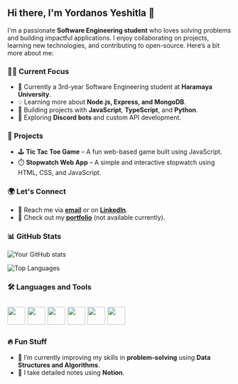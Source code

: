 ## Hi there, I'm Yordanos Yeshitla 👋

I'm a passionate **Software Engineering student** who loves solving problems and building impactful applications. I enjoy collaborating on projects, learning new technologies, and contributing to open-source. Here’s a bit more about me:

### 👨‍💻 Current Focus
- 🌱 Currently a 3rd-year Software Engineering student at **Haramaya University**.
- 💡 Learning more about **Node.js, Express, and MongoDB**.
- 🔧 Building projects with **JavaScript**, **TypeScript**, and **Python**.
- 🤖 Exploring **Discord bots** and custom API development.
  
### 🚀 Projects
- 🕹️ **Tic Tac Toe Game** – A fun web-based game built using JavaScript.
- ⏱️ **Stopwatch Web App** – A simple and interactive stopwatch using HTML, CSS, and JavaScript.

### 🌍 Let's Connect
- 💌 Reach me via **[email](mailto:yordiman614@gmail.com)** or on **[LinkedIn](https://www.linkedin.com/in/yordanos-yeshitla-290687285/)**.
- 👀 Check out my **[portfolio](#)** (not available currently).

### 📊 GitHub Stats
![Your GitHub stats](https://github-readme-stats.vercel.app/api?username=yordiyes&show_icons=true&theme=radical)
<!-- Recent GitHub Activity -->
![Top Languages](https://github-readme-stats.vercel.app/api/top-langs/?username=yordiyes&layout=compact&theme=radical)

  
### 🛠️ Languages and Tools
<h2>
  <img src="https://img.shields.io/badge/-JavaScript-black?style=flat-square&logo=javascript" height="40" />
  <img src="https://img.shields.io/badge/-TypeScript-black?style=flat-square&logo=typescript" height="40" />
  <img src="https://img.shields.io/badge/-Node.js-black?style=flat-square&logo=node.js" height="40" />
  <img src="https://img.shields.io/badge/-MongoDB-black?style=flat-square&logo=mongodb" height="40" />
  <img src="https://img.shields.io/badge/-Python-black?style=flat-square&logo=python" height="40" />
  <img src="https://img.shields.io/badge/-Git-black?style=flat-square&logo=git" height="40" />
</h2>


### 🔥 Fun Stuff
- 🌱 I’m currently improving my skills in **problem-solving** using **Data Structures and Algorithms**.
- 📝 I take detailed notes using **Notion**.

<!---
yordiyes/yordiyes is a ✨ special ✨ repository because its `README.md` (this file) appears on your GitHub profile.
You can click the Preview link to take a look at your changes.
--->
